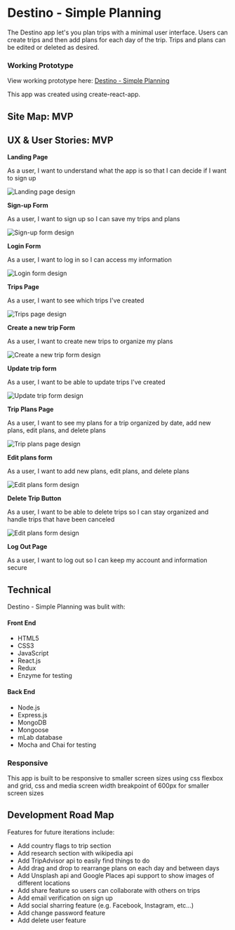 # Destino - Simple Planning

The Destino app let's you plan trips with a minimal user interface. Users can create trips and then add plans for each day of the trip. Trips and plans can be edited or deleted as desired.

### Working Prototype

View working prototype here: [Destino - Simple Planning](https://rocky-harbor-70453.herokuapp.com/)

This app was created using create-react-app.

## Site Map: MVP

## UX & User Stories: MVP

**Landing Page**

As a user, I want to understand what the app is so that I can decide if I want to sign up

![Landing page design](/src/assets/Landing_page_1.png)

**Sign-up Form**

As a user, I want to sign up so I can save my trips and plans

![Sign-up form design](/src/assets/Sign_up_form.png)


**Login Form**

As a user, I want to log in so I can access my information

![Login form design](/src/assets/Login_form.png)

**Trips Page**

As a user, I want to see which trips I've created

![Trips page design](/src/assets/Trips_page.png)

**Create a new trip Form**

As a user, I want to create new trips to organize my plans

![Create a new trip form design](/src/assets/Create_a_new_trip_form.png)

**Update trip form**

As a user, I want to be able to update trips I've created

![Update trip form design](/src/assets/Update_trip_form.png)

**Trip Plans Page**

As a user, I want to see my plans for a trip organized by date, add new plans, edit plans, and delete plans

![Trip plans page design](/src/assets/Trip_plans_page.png)

**Edit plans form**

As a user, I want to add new plans, edit plans, and delete plans

![Edit plans form design](/src/assets/Edit_plans_form.png)

**Delete Trip Button**

As a user, I want to be able to delete trips so I can stay organized and handle trips that have been canceled

![Edit plans form design](/src/assets/Delete_trip.png)

**Log Out Page**

As a user, I want to log out so I can keep my account and information secure

## Technical

Destino - Simple Planning was bulit with:

#### Front End

* HTML5
* CSS3
* JavaScript 
* React.js
* Redux
* Enzyme for testing

#### Back End 

* Node.js 
* Express.js
* MongoDB
* Mongoose
* mLab database
* Mocha and Chai for testing


### Responsive
This app is built to be responsive to smaller screen sizes using css flexbox and grid, css and media screen width breakpoint of 600px for smaller screen sizes

## Development Road Map
Features for future iterations include:
- Add country flags to trip section
- Add research section with wikipedia api
- Add TripAdvisor api to easily find things to do
- Add drag and drop to rearrange plans on each day and between days
- Add Unsplash api and Google Places api support to show images of different locations
- Add share feature so users can collaborate with others on trips
- Add email verification on sign up
- Add social sharring feature (e.g. Facebook, Instagram, etc...)
- Add change password feature
- Add delete user feature